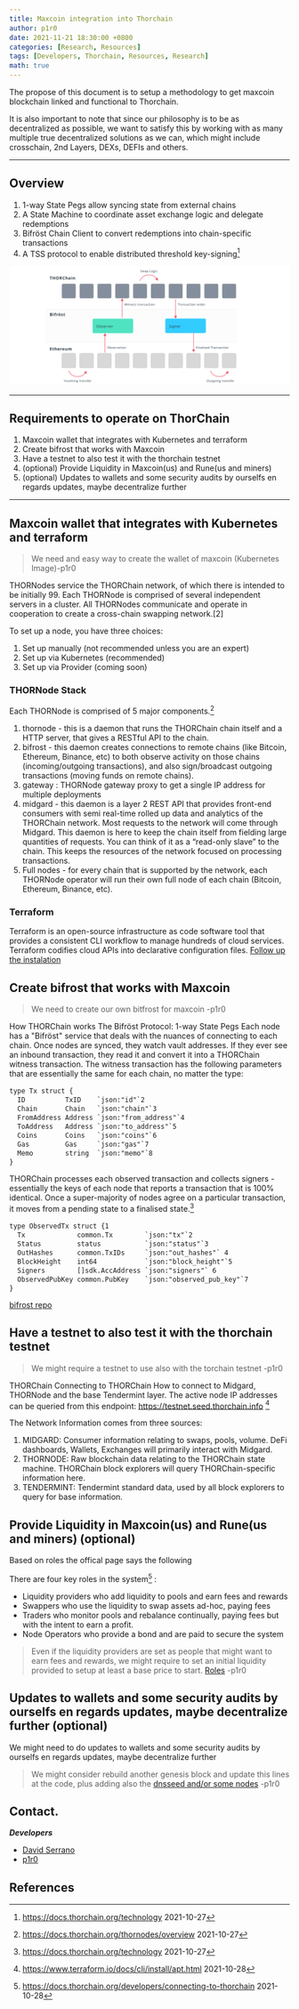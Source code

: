 ```yaml
---
title: Maxcoin integration into Thorchain
author: p1r0
date: 2021-11-21 18:30:00 +0800
categories: [Research, Resources]
tags: [Developers, Thorchain, Resources, Research]
math: true
---
```


The propose of this document is to setup a methodology  to get maxcoin blockchain linked and functional to Thorchain.

It is also important to note that since our philosophy is to be as decentralized as possible, we want to satisfy this by working with as many multiple true decentralized solutions as we can, which might include crosschain, 2nd Layers, DEXs, DEFIs and others.

---


## Overview

1. 1-way State Pegs allow syncing state from external chains
2. A State Machine to coordinate asset exchange logic and delegate redemptions
3. Bifröst Chain Client to convert redemptions into chain-specific transactions
4. A TSS protocol to enable distributed threshold key-signing[^fn-nth-1]


![](/assets/img/posts/thorchain-layers.png)


---


## Requirements to operate on ThorChain

1. Maxcoin wallet that integrates with Kubernetes and terraform
2. Create bifrost that works with Maxcoin
3. Have a testnet to also test it with the thorchain testnet
4. (optional) Provide Liquidity in Maxcoin(us) and Rune(us and miners)
5. (optional) Updates to wallets and some security audits by ourselfs en regards updates, maybe decentralize further


---

## Maxcoin wallet that integrates with Kubernetes and terraform

> We need and easy way to create the wallet of maxcoin (Kubernetes Image)-p1r0

THORNodes service the THORChain network, of which there is intended to be initially 99. Each THORNode is comprised of several independent servers in a cluster. All THORNodes communicate and operate in cooperation to create a cross-chain swapping network.[2]

To set up a node, you have three choices:

1. Set up manually (not recommended unless you are an expert)
2. Set up via Kubernetes (recommended)
3. Set up via Provider (coming soon)

### THORNode Stack
Each THORNode is comprised of 5 major components.[^fn-nth-2]
1. thornode  - this is a daemon that runs the THORChain chain itself and a HTTP server, that gives a RESTful API to the chain.
2. bifrost  - this daemon creates connections to remote chains (like Bitcoin, Ethereum, Binance, etc) to both observe activity on those chains (incoming/outgoing transactions), and also sign/broadcast outgoing transactions (moving funds on remote chains).
3. gateway : THORNode gateway proxy to get a single IP address for multiple deployments
4. midgard  - this daemon is a layer 2 REST API that provides front-end consumers with semi real-time rolled up data and analytics of the THORChain network. Most requests to the network will come through Midgard. This daemon is here to keep the chain itself from fielding large quantities of requests. You can think of it as a “read-only slave” to the chain. This keeps the resources of the network focused on processing transactions.
5. Full nodes - for every chain that is supported by the network, each THORNode operator will run their own full node of each chain (Bitcoin, Ethereum, Binance, etc).

### Terraform
Terraform is an open-source infrastructure as code software tool that provides a consistent CLI workflow to manage hundreds of cloud services. Terraform codifies cloud APIs into declarative configuration files. [Follow up the instalation](https://www.terraform.io/docs/cli/install/apt.html)

## Create bifrost that works with Maxcoin
> We need to create our own bitfrost for maxcoin -p1r0 


How THORChain works
The Bifröst Protocol: 1-way State Pegs Each node has a "Bifröst" service that deals with the nuances of connecting to each chain. Once nodes are 
synced, they watch vault addresses. If they ever see an inbound transaction, they read it and convert it into a THORChain witness transaction.
The witness transaction has the following parameters that are essentially the same for each chain, no matter the type:

```
type Tx struct {
  ID          TxID    `json:"id"`2
  Chain       Chain   `json:"chain"`3
  FromAddress Address `json:"from_address"`4
  ToAddress   Address `json:"to_address"`5
  Coins       Coins   `json:"coins"`6
  Gas         Gas     `json:"gas"`7
  Memo        string  `json:"memo"`8
}
```

THORChain processes each observed transaction and collects  signers  - essentially the keys of each node that reports a transaction that is 100% identical. Once a super-majority of nodes agree on a particular transaction, it moves from a  pending  state to a finalised state.[^fn-nth-1]

```
type ObservedTx struct {1
  Tx             common.Tx        `json:"tx"`2
  Status         status           `json:"status"`3
  OutHashes      common.TxIDs     `json:"out_hashes"` 4
  BlockHeight    int64            `json:"block_height"`5
  Signers        []sdk.AccAddress `json:"signers"` 6
  ObservedPubKey common.PubKey    `json:"observed_pub_key"`7
}
```


[bifrost repo](https://gitlab.com/thorchain/bifrost)

## Have a testnet to also test it with the thorchain testnet
> We might require a testnet to use also with the torchain testnet -p1r0

THORChain
Connecting to THORChain
How to connect to Midgard, THORNode and the base Tendermint layer.
The active node IP addresses can be queried from this endpoint:
https://testnet.seed.thorchain.info [^fn-nth-3]

The Network Information comes from three sources:

1. MIDGARD: Consumer information relating to swaps, pools, volume. DeFi dashboards, Wallets, Exchanges will primarily interact with Midgard.
2. THORNODE: Raw blockchain data relating to the THORChain state machine. THORChain block explorers will query THORChain-specific information here.
3. TENDERMINT: Tendermint standard data, used by all block explorers to query for base information.

## Provide Liquidity in Maxcoin(us) and Rune(us and miners) (optional) 
Based on roles the offical page says the following

There are four key roles in the system[^fn-nth-5]
:

* Liquidity providers who add liquidity to pools and earn fees and rewards
* Swappers who use the liquidity to swap assets ad-hoc, paying fees
* Traders who monitor pools and rebalance continually, paying fees but with the intent to earn a profit.
* Node Operators who provide a bond and are paid to secure the system

> Even if the liquidity providers are set as people that might want to earn fees and rewards, we might require to set an initial liquidity provided to setup at least a base price to start. [Roles](https://docs.thorchain.org/roles) -p1r0

## Updates to wallets and some security audits by ourselfs en regards updates, maybe decentralize further (optional) 


We might need to do updates to wallets and some security audits by ourselfs en regards updates, maybe decentralize further


> We might consider rebuild another genesis block and update this lines at the code, plus adding also the [dnsseed and/or some nodes](https://github.com/Max-Coin/maxcoin/blob/2af840024c8e81697252c2e24c268a8ce9165b8d/src/net.cpp#L1205) -p1r0

## Contact.

***Developers***

- [David Serrano](https://twitter.com/getmaxcoin)
- [p1r0](mailto:p1r0@nethunters.xyz)

## References

[^fn-nth-1]: https://docs.thorchain.org/technology 2021-10-27
[^fn-nth-2]: https://docs.thorchain.org/thornodes/overview 2021-10-27 

[^fn-nth-3]: https://www.terraform.io/docs/cli/install/apt.html 2021-10-28

[^fn-nth-4]: https://docs.thorchain.org/roles 2021-10-28

[^fn-nth-5]: https://docs.thorchain.org/developers/connecting-to-thorchain 2021-10-28

